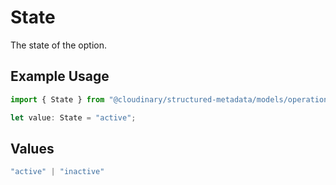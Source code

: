 # State

The state of the option.

## Example Usage

```typescript
import { State } from "@cloudinary/structured-metadata/models/operations";

let value: State = "active";
```

## Values

```typescript
"active" | "inactive"
```